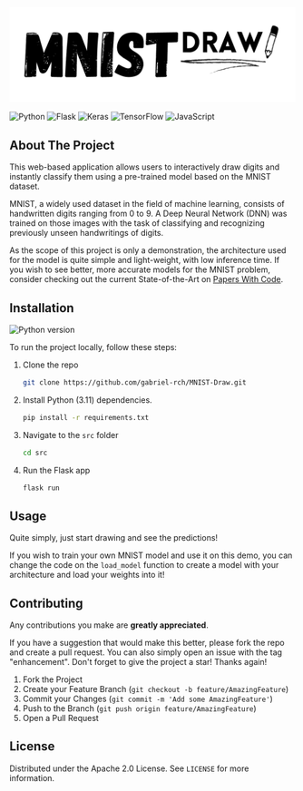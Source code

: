 ![logo](images/MNIST-draw-logo.png)

![Python](https://img.shields.io/badge/python-3670A0?style=for-the-badge&logo=python&logoColor=ffdd54)
![Flask](https://img.shields.io/badge/flask-%23000.svg?style=for-the-badge&logo=flask&logoColor=white)
![Keras](https://img.shields.io/badge/Keras-%23D00000.svg?style=for-the-badge&logo=Keras&logoColor=white)
![TensorFlow](https://img.shields.io/badge/TensorFlow-%23FF6F00.svg?style=for-the-badge&logo=TensorFlow&logoColor=white)
![JavaScript](https://img.shields.io/badge/javascript-%23323330.svg?style=for-the-badge&logo=javascript&logoColor=%23F7DF1E)


## About The Project

This web-based application allows users to interactively draw digits and instantly classify them using a pre-trained model based on the MNIST dataset. 

MNIST, a widely used dataset in the field of machine learning, consists of handwritten digits ranging from 0 to 9. A Deep Neural Network (DNN) was trained on those images with the task of classifying and recognizing previously unseen handwritings of digits.

As the scope of this project is only a demonstration, the architecture used for the model is quite simple and light-weight, with low inference time. If you wish to see better, more accurate models for the MNIST problem, consider checking out the current State-of-the-Art on [Papers With Code](https://paperswithcode.com/sota/image-classification-on-mnist?metric=Accuracy). 


## Installation

![Python version](https://img.shields.io/badge/Python-3.11-green)

To run the project locally, follow these steps:

1. Clone the repo
   ```sh
   git clone https://github.com/gabriel-rch/MNIST-Draw.git
   ```
2. Install Python (3.11) dependencies.
   ```sh
   pip install -r requirements.txt
   ```
3. Navigate to the `src` folder
   ```sh
   cd src
   ```
4. Run the Flask app
   ```sh
   flask run
   ```

## Usage

Quite simply, just start drawing and see the predictions! 

If you wish to train your own MNIST model and use it on this demo, you can change the code on the `load_model` function to create a model with your architecture and load your weights into it! 


## Contributing

Any contributions you make are **greatly appreciated**.

If you have a suggestion that would make this better, please fork the repo and create a pull request. You can also simply open an issue with the tag "enhancement".
Don't forget to give the project a star! Thanks again!

1. Fork the Project
2. Create your Feature Branch (`git checkout -b feature/AmazingFeature`)
3. Commit your Changes (`git commit -m 'Add some AmazingFeature'`)
4. Push to the Branch (`git push origin feature/AmazingFeature`)
5. Open a Pull Request

## License

Distributed under the Apache 2.0 License. See `LICENSE` for more information.